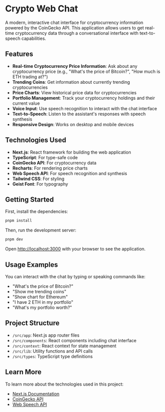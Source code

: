 # Crypto Web Chat

A modern, interactive chat interface for cryptocurrency information powered by the CoinGecko API. This application allows users to get real-time cryptocurrency data through a conversational interface with text-to-speech capabilities.

## Features

- **Real-time Cryptocurrency Price Information**: Ask about any cryptocurrency price (e.g., "What's the price of Bitcoin?", "How much is ETH trading at?")
- **Trending Coins**: Get information about currently trending cryptocurrencies
- **Price Charts**: View historical price data for cryptocurrencies
- **Portfolio Management**: Track your cryptocurrency holdings and their current value
- **Voice Input**: Use speech recognition to interact with the chat interface
- **Text-to-Speech**: Listen to the assistant's responses with speech synthesis
- **Responsive Design**: Works on desktop and mobile devices

## Technologies Used

- **Next.js**: React framework for building the web application
- **TypeScript**: For type-safe code
- **CoinGecko API**: For cryptocurrency data
- **Recharts**: For rendering price charts
- **Web Speech API**: For speech recognition and synthesis
- **Tailwind CSS**: For styling
- **Geist Font**: For typography

## Getting Started

First, install the dependencies:

```bash
pnpm install
```

Then, run the development server:

```bash
pnpm dev
```

Open [http://localhost:3000](http://localhost:3000) with your browser to see the application.

## Usage Examples

You can interact with the chat by typing or speaking commands like:

- "What's the price of Bitcoin?"
- "Show me trending coins"
- "Show chart for Ethereum"
- "I have 2 ETH in my portfolio"
- "What's my portfolio worth?"

## Project Structure

- `/src/app`: Next.js app router files
- `/src/components`: React components including chat interface
- `/src/context`: React context for state management
- `/src/lib`: Utility functions and API calls
- `/src/types`: TypeScript type definitions

## Learn More

To learn more about the technologies used in this project:

- [Next.js Documentation](https://nextjs.org/docs)
- [CoinGecko API](https://www.coingecko.com/en/api/documentation)
- [Web Speech API](https://developer.mozilla.org/en-US/docs/Web/API/Web_Speech_API)


